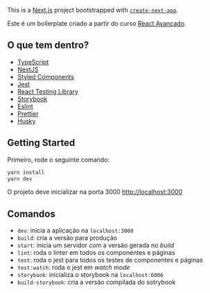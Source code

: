 This is a [Next.js](https://nextjs.org/) project bootstrapped with [`create-next-app`](https://github.com/vercel/next.js/tree/canary/packages/create-next-app).

Este é um boilerplate criado a partir do curso [React Avançado](https://www.udemy.com/course/react-avancado).

## O que tem dentro?

- [TypeScript](https://www.typescriptlang.org/)
- [NextJS](https://nextjs.org/)
- [Styled Components](https://styled-components.com/)
- [Jest](https://jestjs.io/)
- [React Testing Library](https://testing-library.com/docs/react-testing-library/intro)
- [Storybook](https://storybook.js.org/)
- [Eslint](https://eslint.org/)
- [Prettier](https://prettier.io/)
- [Husky](https://github.com/typicode/husky)

## Getting Started

Primeiro, rode o seguinte comando:

```bash
yarn install
yarn dev
```

O projeto deve inicializar na porta 3000 [http://localhost:3000](http://localhost:3000)

## Comandos

- `dev`: inicia a aplicação na `localhost:3000`
- `build`: cria a versão para produção
- `start`: inicia um servidor com a versão gerada no *build*
- `lint`: roda o linter em todos os componentes e páginas
- `test`: roda o jest para todos os testes de componentes e páginas
- `test:watch`: roda o jest em _watch mode_
- `storybook`: inicializa o storybook na `localhost:6006`
- `build-storybook`: cria a versão compilada do sotrybook
